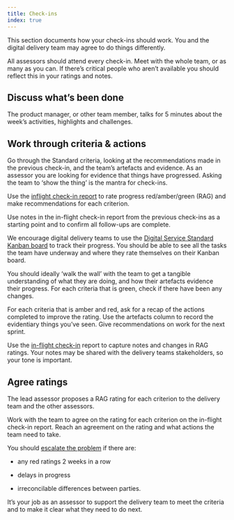 ```yaml
---
title: Check-ins
index: true
---
```


This section documents how your check-ins should work. You and the digital delivery team may agree to do things differently.

All assessors should attend every check-in. Meet with the whole team, or as many as you can. If there’s critical people who aren’t available you should reflect this in your ratings and notes.

## Discuss what’s been done

The product manager, or other team member, talks for 5 minutes about the week’s activities, highlights and challenges.

## Work through criteria & actions

Go through the Standard criteria, looking at the recommendations made in the previous check-in, and the team’s artefacts and evidence. As an assessor you are looking for evidence that things have progressed. Asking the team to ‘show the thing’ is the mantra for check-ins. 

Use the [inflight check-in report](#tools) to rate progress red/amber/green (RAG) and make recommendations for each criterion. 

Use notes in the in-flight check-in report from the previous check-ins as a starting point and to confirm all follow-ups are complete. 

We encourage digital delivery teams to use the [Digital Service Standard Kanban board](https://www.dto.gov.au/files/digital-service-standard-kanban-a0.pdf) to track their progress. You should be able to see all the tasks the team have underway and where they rate themselves on their Kanban board.

You should ideally ‘walk the wall’ with the team to get a tangible understanding of what they are doing, and how their artefacts evidence their progress. For each criteria that is green, check if there have been any changes.

For each criteria that is amber and red, ask for a recap of the actions completed to improve the rating. Use the artefacts column to record the evidentiary things you’ve seen. Give recommendations on work for the next sprint.

Use the [in-flight check-in](https://www.dto.gov.au/files/digital-service-standard-kanban-a0.pdf) report to capture notes and changes in RAG ratings. Your notes may be shared with the delivery teams stakeholders, so your tone is important.

## Agree ratings

The lead assessor proposes a RAG rating for each criterion to the delivery team and the other assessors.

Work with the team to agree on the rating for each criterion on the in-flight check-in report. Reach an agreement on the rating and what actions the team need to take.

You should [escalate the problem](#escalate) if there are:

*	any red ratings 2 weeks in a row

*	delays in progress

*	irreconcilable differences between parties.

It’s your job as an assessor to support the delivery team to meet the criteria and to make it clear what they need to do next.

